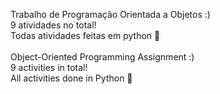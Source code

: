 Trabalho de Programação Orientada a Objetos :)<br>
9 atividades no total!<br>
Todas atividades feitas em python 🐍<br>
<br>
Object-Oriented Programming Assignment :)<br>
9 activities in total!<br>
All activities done in Python 🐍<br>
